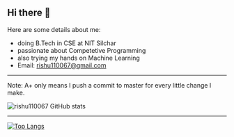 ## Hi there 👋

Here are some details about me:

- doing B.Tech in CSE at NIT Silchar
- passionate about Competetive Programming
- also trying my hands on Machine Learning
- Email: rishu110067@gmail.com 

---
Note: A+ only means I push a commit to master for every little change I make.

![rishu110067 GitHub stats](https://github-readme-stats.vercel.app/api?username=rishu110067&show_icons=true&theme=radical)


---
[![Top Langs](https://github-readme-stats.vercel.app/api/top-langs/?username=rishu110067&show_icons=true&layout=compact&theme=radical&hide=javascript,html,css,express,ejs,shell)](https://github.com/anuraghazra/github-readme-stats)



<!--
Here are some ideas to get you started:

- 🔭 I’m currently working on ...
- 🌱 I’m currently learning ...
- 👯 I’m looking to collaborate on ...
- 🤔 I’m looking for help with ...
- 💬 Ask me about ...
- 📫 How to reach me: ...
- 😄 Pronouns: ...
- ⚡ Fun fact: ...
-->
